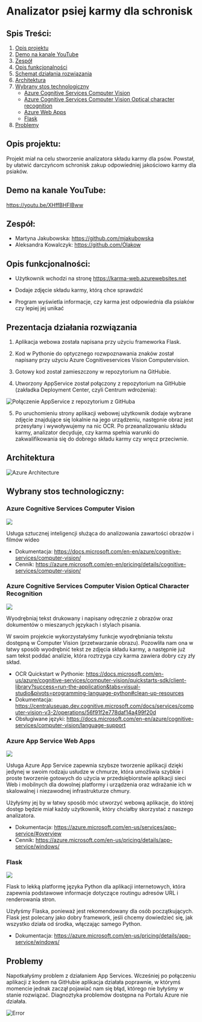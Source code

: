 # Analizator psiej karmy dla schronisk

## Spis Treści:

1. [Opis projektu](#opis-projektu)
2. [Demo na kanale YouTube](#demo-na-kanale-youtube)
3. [Zespół](#zespół)
4. [Opis funkcjonalności](#opis-funkcjonalności)
5. [Schemat działania rozwiązania](#prezentacja-działania-rozwiązania)
6. [Architektura](#architektura)
7. [Wybrany stos technologiczny](#wybrany-stos-technologiczny)
   * [Azure Cognitive Services Computer Vision](#azure-cognitive-services-computer-vision)
   * [Azure Cognitive Services Computer Vision Optical character recognition](#azure-cognitive-services-computer-vision-optical-character-recognition)
   * [Azure Web Apps](#azure-web-apps)
   * [Flask](#flask)
8. [Problemy](#problemy)


## Opis projektu: 

Projekt miał na celu stworzenie analizatora składu karmy dla psów. Powstał, by ułatwić darczyńcom schronisk zakup odpowiedniej jakościowo karmy dla psiaków.

## Demo na kanale YouTube: 

https://youtu.be/XHffBHFIBww

## Zespół:

* Martyna Jakubowska: https://github.com/mjakubowska
* Aleksandra Kowalczyk: https://github.com/Olakow

## Opis funkcjonalności: 

* Użytkownik wchodzi na stronę https://karma-web.azurewebsites.net

* Dodaje zdjęcie składu karmy, którą chce sprawdzić
	
* Program wyświetla informacje, czy karma jest odpowiednia dla psiaków czy lepiej jej unikać


## Prezentacja działania rozwiązania

1. Aplikacja webowa została napisana przy użyciu frameworka Flask.
	
2. Kod w Pythonie do optycznego rozwpoznawania znaków został napisany przy użyciu Azure Cognitiveservices Vision Computervision.
	
3. Gotowy kod został zamieszczony w repozytorium na GitHubie.
	
4. Utworzony AppService został połączony z repozytorium na GitHubie (zakładka Deployment Center, czyli Centrum wdrożenia):

![Połączenie AppService z repozytorium z GitHuba](images/appconect.png)

5. Po uruchomieniu strony aplikacji webowej użytkownik dodaje wybrane zdjęcie znajdujące się lokalnie na jego urządzeniu, następnie obraz jest przesyłany
i wywoływujemy na nic OCR. Po przeanalizowaniu składu karmy, analizator decyduje, czy karma spełnia warunki do zakwalifikowania się do dobrego składu karmy czy wręcz przeciwnie.
	
	
## Architektura

![Azure Architecture](images/architecture.png)


## Wybrany stos technologiczny:


### Azure Cognitive Services Computer Vision 

![ ](images/computervision.png)

Usługa sztucznej inteligencji służąca do analizowania zawartości obrazów i filmów wideo

 * Dokumentacja: https://docs.microsoft.com/en-en/azure/cognitive-services/computer-vision/
 * Cennik: https://azure.microsoft.com/en-en/pricing/details/cognitive-services/computer-vision/



### Azure Cognitive Services Computer Vision Optical Character Recognition

![ ](images/ocr.png)

Wyodrębniaj tekst drukowany i napisany odręcznie z obrazów oraz dokumentów o mieszanych językach i stylach pisania.

W swoim projekcie wykorzystałyśmy funkcje wyodrębniania tekstu dostępną w Computer Vision (przetwarzanie obrazu). Pozowliła nam ona w łatwy sposób wyodrębnić tekst ze zdjęcia składu karmy, a następnie już sam tekst poddać analizie, która roztrzyga czy karma zawiera dobry czy zły skład.
	
 * OCR Quickstart w Pythonie: https://docs.microsoft.com/en-us/azure/cognitive-services/computer-vision/quickstarts-sdk/client-library?success=run-the-application&tabs=visual-studio&pivots=programming-language-python#clean-up-resources
 * Dokumentacja: https://centraluseuap.dev.cognitive.microsoft.com/docs/services/computer-vision-v3-2/operations/56f91f2e778daf14a499f20d
 * Obsługiwane języki: https://docs.microsoft.com/en-en/azure/cognitive-services/computer-vision/language-support
	
### Azure App Service Web Apps

![](images/webapps.png)

Usługa Azure App Service zapewnia szybsze tworzenie aplikacji dzięki jedynej w swoim rodzaju usłudze w chmurze, która umożliwia szybkie i proste tworzenie gotowych do użycia w przedsiębiorstwie aplikacji sieci Web i mobilnych dla dowolnej platformy i urządzenia oraz wdrażanie ich w skalowalnej i niezawodnej infrastrukturze chmury.

Użyłyśmy jej by w łatwy sposób móc utworzyć webową aplikacje, do której dostęp będzie miał każdy użytkownik, który chciałby skorzystać z naszego analizatora.

 * Dokumentacja: https://azure.microsoft.com/en-us/services/app-service/#overview
 * Cennik: https://azure.microsoft.com/en-us/pricing/details/app-service/windows/

### Flask

![](images/flask.png)

Flask to lekką platformę języka Python dla aplikacji internetowych, która zapewnia podstawowe informacje dotyczące routingu adresów URL i renderowania stron.

Użyłyśmy Flaska, ponieważ jest rekomendowany dla osób początkujących. Flask jest polecany jako dobry framework, jeśli chcemy dowiedzieć się, jak wszystko działa od środka, włączając samego Python.


 * Dokumentacja: https://azure.microsoft.com/en-us/pricing/details/app-service/windows/
 
## Problemy

Napotkałyśmy problem z działaniem App Services. Wcześniej po połączeniu aplikacji z kodem na GitHubie aplikacja działała poprawnie, w którymś momencie jednak zaczął pojawiać nam się błąd, którego nie byłyśmy w stanie rozwiązać. Diagnoztyka problemów dostępna na Portalu Azure nie działała.

![Error](images/error.png)

